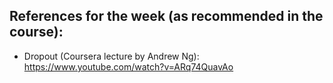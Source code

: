 ## References for the week (as recommended in the course):
* Dropout (Coursera lecture by Andrew Ng): https://www.youtube.com/watch?v=ARq74QuavAo
